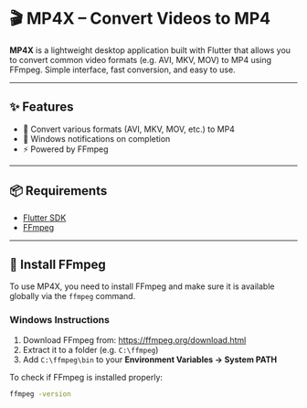 # 🎬 MP4X – Convert Videos to MP4

**MP4X** is a lightweight desktop application built with Flutter that allows you to convert common video formats (e.g. AVI, MKV, MOV) to MP4 using FFmpeg. Simple interface, fast conversion, and easy to use.

---

## ✨ Features

- 🎯 Convert various formats (AVI, MKV, MOV, etc.) to MP4
- 🔔 Windows notifications on completion
- ⚡ Powered by FFmpeg

---

## 📦 Requirements

- [Flutter SDK](https://docs.flutter.dev/get-started/install)
- [FFmpeg](https://ffmpeg.org/)

---

## 🔧 Install FFmpeg

To use MP4X, you need to install FFmpeg and make sure it is available globally via the `ffmpeg` command.

### Windows Instructions

1. Download FFmpeg from: https://ffmpeg.org/download.html  
2. Extract it to a folder (e.g. `C:\ffmpeg`)  
3. Add `C:\ffmpeg\bin` to your **Environment Variables → System PATH**

To check if FFmpeg is installed properly:

```bash
ffmpeg -version

